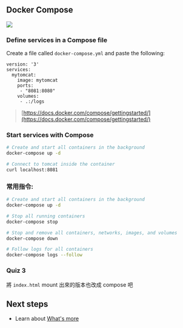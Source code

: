 ## Docker Compose

![](https://cdn-images-1.medium.com/max/2000/1*_NQN6_YnxS29m8vFzWYlEg.png)

### Define services in a Compose file

Create a file called `docker-compose.yml` and paste the following:

```
version: '3'
services:
  mytomcat:
    image: mytomcat
    ports:
     - "8081:8080"
    volumes:
     - .:/logs
```

> [https://docs.docker.com/compose/gettingstarted/](https://docs.docker.com/compose/gettingstarted/)

### Start services with Compose

```sh
# Create and start all containers in the background
docker-compose up -d

# Connect to tomcat inside the container
curl localhost:8081
```

### 常用指令:

```sh
# Create and start all containers in the background
docker-compose up -d

# Stop all running containers
docker-compose stop

# Stop and remove all containers, networks, images, and volumes
docker-compose down

# Follow logs for all containers
docker-compose logs --follow
```

### Quiz 3

將 `index.html` mount 出來的版本也改成 compose 吧

## Next steps

- Learn about [What's more](./more.md)
